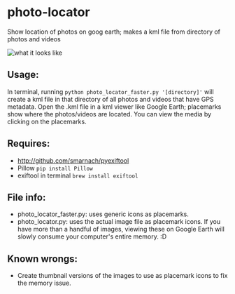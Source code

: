 # photo-locator
 Show location of photos on goog earth; makes a kml file from directory of photos and videos

 ![what it looks like](image.png)

## Usage:
In terminal, running `python photo_locator_faster.py '[directory]'` will create a kml file in that directory of all photos and videos that have GPS metadata.
Open the .kml file in a kml viewer like Google Earth; placemarks show where the photos/videos are located. You can view the media by clicking on the placemarks.

## Requires:
* http://github.com/smarnach/pyexiftool
* Pillow `pip install Pillow`
* exiftool in terminal `brew install exiftool`

## File info:
* photo_locator_faster.py: uses generic icons as placemarks.
* photo_locator.py: uses the actual image file as placemark icons. If you have more than a handful of images, viewing these on Google Earth will slowly consume
your computer's entire memory. :D

## Known wrongs:
* Create thumbnail versions of the images to use as placemark icons to fix the memory issue.
